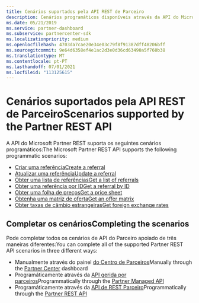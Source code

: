 ```yaml
---
title: Cenários suportados pela API REST de Parceiro
description: Cenários programáticos disponíveis através da API do Microsoft Partner REST.
ms.date: 05/21/2019
ms.service: partner-dashboard
ms.subservice: partnercenter-sdk
ms.localizationpriority: medium
ms.openlocfilehash: 4703da7cae20e34e03c79f8f91387dff48206bff
ms.sourcegitcommit: 9e64d6358ef4e1ac2d3e0d36cd63490a5f760b38
ms.translationtype: MT
ms.contentlocale: pt-PT
ms.lasthandoff: 07/01/2021
ms.locfileid: "113125615"
---
```

# <a name="scenarios-supported-by-the-partner-rest-api"></a><span data-ttu-id="0435d-103">Cenários suportados pela API REST de Parceiro</span><span class="sxs-lookup"><span data-stu-id="0435d-103">Scenarios supported by the Partner REST API</span></span>

<span data-ttu-id="0435d-104">A API do Microsoft Partner REST suporta os seguintes cenários programáticos:</span><span class="sxs-lookup"><span data-stu-id="0435d-104">The Microsoft Partner REST API supports the following programmatic scenarios:</span></span>

* [<span data-ttu-id="0435d-105">Criar uma referência</span><span class="sxs-lookup"><span data-stu-id="0435d-105">Create a referral</span></span>](create-a-referral.md)
* [<span data-ttu-id="0435d-106">Atualizar uma referência</span><span class="sxs-lookup"><span data-stu-id="0435d-106">Update a referral</span></span>](update-a-referral.md)
* [<span data-ttu-id="0435d-107">Obter uma lista de referências</span><span class="sxs-lookup"><span data-stu-id="0435d-107">Get a list of referrals</span></span>](get-a-list-of-referrals.md)
* [<span data-ttu-id="0435d-108">Obter uma referência por ID</span><span class="sxs-lookup"><span data-stu-id="0435d-108">Get a referral by ID</span></span>](get-a-referral-by-id.md)
* [<span data-ttu-id="0435d-109">Obter uma folha de preços</span><span class="sxs-lookup"><span data-stu-id="0435d-109">Get a price sheet</span></span>](get-a-price-sheet.md)
* [<span data-ttu-id="0435d-110">Obtenha uma matriz de oferta</span><span class="sxs-lookup"><span data-stu-id="0435d-110">Get an offer matrix</span></span>](get-an-offer-matrix.md)
* [<span data-ttu-id="0435d-111">Obter taxas de câmbio estrangeiras</span><span class="sxs-lookup"><span data-stu-id="0435d-111">Get foreign exchange rates</span></span>](get-foreign-exchange-rates.md)

## <a name="completing-the-scenarios"></a><span data-ttu-id="0435d-112">Completar os cenários</span><span class="sxs-lookup"><span data-stu-id="0435d-112">Completing the scenarios</span></span>

<span data-ttu-id="0435d-113">Pode completar todos os cenários de API do Parceiro apoiado de três maneiras diferentes:</span><span class="sxs-lookup"><span data-stu-id="0435d-113">You can complete all of the supported Partner REST API scenarios in three different ways:</span></span>

* <span data-ttu-id="0435d-114">Manualmente através do painel [do Centro de Parceiros](https://go.microsoft.com/fwlink/p/?LinkId=620294)</span><span class="sxs-lookup"><span data-stu-id="0435d-114">Manually through the [Partner Center](https://go.microsoft.com/fwlink/p/?LinkId=620294) dashboard</span></span>
* <span data-ttu-id="0435d-115">Programáticamente através da [API gerida por parceiros](https://docs.microsoft.com/partner-center/develop/partner-center-managed-api)</span><span class="sxs-lookup"><span data-stu-id="0435d-115">Programmatically through the [Partner Managed API](https://docs.microsoft.com/partner-center/develop/partner-center-managed-api)</span></span>
* <span data-ttu-id="0435d-116">Programáticamente através da [API de REST Parceiro](https://docs.microsoft.com/partner-center/develop/partner-center-rest-api-reference)</span><span class="sxs-lookup"><span data-stu-id="0435d-116">Programmatically through the [Partner REST API](https://docs.microsoft.com/partner-center/develop/partner-center-rest-api-reference)</span></span>
